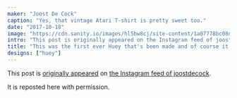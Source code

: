 ```yaml
---
maker: "Joost De Cock"
caption: "Yes, that vintage Atari T-shirt is pretty sweet too."
date: "2017-10-18"
image: "https://cdn.sanity.io/images/hl5bw8cj/site-content/1a07778bc08dd8edb0866e87b6f1e74d3827e81e-2129x2129.jpg"
intro: "This post is originally appeared on the Instagram feed of joostdecock ."
title: "This was the first ever Huey that's been made and of course it's purple [No traducido]"
designs: ["huey"]
---
```



This post is [originally appeared](https://www.instagram.com/p/BaRWb34jYCL/) 
on [the Instagram feed of joostdecock](https://www.instagram.com/joostdecock/).

It is reposted here with permission.

